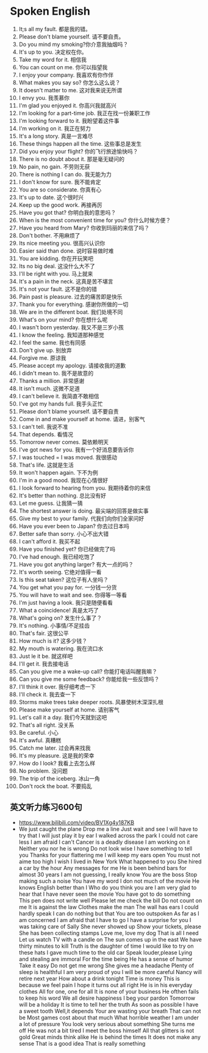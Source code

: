 # Spoken English

1. It;s all my fault. 都是我的错。
2. Please don't blame yourself. 请不要自责。
3. Do you mind my smoking?你介意我抽烟吗？
4. It's up to you. 决定权在你。
5. Take my word for it. 相信我
6. You can count on me. 你可以指望我
7. I enjoy your company. 我喜欢有你作伴
8. What makes you say so? 你怎么这么说？
9. It doesn't matter to me. 这对我来说无所谓
10. I envy you. 我羡慕你
11. I'm glad you enjoyed it. 你高兴我就高兴
12. I'm looking for a part-time job. 我正在找一份兼职工作
13. I'm looking forward to it. 我盼望着这件事
14. I'm working on it. 我正在努力
15. It's a long story. 真是一言难尽
16. These things happen all the time. 这些事总是发生
17. Did you enjoy your flight? 你的飞行旅途愉快吗？
18. There is no doubt about it. 那是毫无疑问的
19. No pain, no gain. 不劳则无获
20. There is nothing I can do. 我无能为力
21. I don't know for sure. 我不能肯定
22. You are so considerate. 你真有心
23. It's up to date. 这个很时兴
24. Keep up the good work. 再接再厉
25. Have you got that? 你明白我的意思吗？
26. When is the most convenient time for you? 你什么时候方便？
27. Have you heard from Mary? 你收到玛丽的来信了吗？
28. Don't bother. 不用麻烦了
29. Its nice meeting you. 很高兴认识你
30. Easier said than done. 说时容易做时难
31. You are kidding. 你在开玩笑吧
32. Its no big deal. 这没什么大不了
33. I'll be right with you. 马上就来
34. It's a pain in the neck. 这真是苦不堪言
35. It's not your fault. 这不是你的错
36. Pain past is pleasure. 过去的痛苦即是快乐
37. Thank you for everything. 感谢你所做的一切
38. We are in the different boat. 我们处境不同
39. What's on your mind? 你在想什么呢
40. I wasn't born yesterday. 我又不是三岁小孩
41. I know the feeling. 我知道那种感觉
42. I feel the same. 我也有同感
43. Don't give up. 别放弃
44. Forgive me. 原谅我
45. Please accept my apology. 请接收我的道歉
46. I didn't mean to. 我不是故意的
47. Thanks a million. 非常感谢
48. It isn't much. 这微不足道
49. I can't believe it. 我简直不敢相信
50. I've got my hands full. 我手头正忙
51. Please don't blame yourself. 请不要自责
52. Come in and make yourself at home. 请进，别客气
53. I can't tell. 我说不准
54. That depends. 看情况
55. Tomorrow never comes. 莫依赖明天
56. I've got news for you. 我有一个好消息要告诉你
57. I was touched = I was moved. 我很感动
58. That's life. 这就是生活
59. It won't happen again. 下不为例
60. I'm in a good mood. 我现在心情很好
61. I look forward to hearing from you. 我期待着你的来信
62. It's better than nothing. 总比没有好
63. Let me guess. 让我猜一猜
64. The shortest answer is doing. 最尖端的回答是做实事
65. Give my best to your family. 代我们向你们全家问好
66. Have you ever been to Japan? 你去过日本吗
67. Better safe than sorry. 小心不出大错
68. I can't afford it. 我买不起
69. Have you finished yet? 你已经做完了吗
70. I've had enough. 我已经吃饱了
71. Have you got anything larger? 有大一点的吗？
72. It's worth seeing. 它绝对值得一看
73. Is this seat taken? 这位子有人坐吗？
74. You get what you pay for. 一分钱一分货
75. You will have to wait and see. 你得等一等看
76. I'm just having a look. 我只是随便看看
77. What a coincidence! 真是太巧了
78. What's going on? 发生什么事了？
79. It's nothing. 小事情/不足挂齿
80. That's fair. 这很公平
81. How much is it? 这多少钱？
82. My mouth is watering. 我在流口水
83. Just le it be. 就这样吧
84. I'll get it. 我去接电话
85. Can you give me a wake-up call? 你能打电话叫醒我嘛？
86. Can you give me some feedback? 你能给我一些反馈吗？
87. I'll think it over. 我仔细考虑一下
88. I'll check it. 我去查一下
89. Storms make trees take deeper roots. 风暴使树木深深扎根
90. Please make yourself at home. 请别客气
91. Let's call it a day. 我们今天就到这吧
92. That's all right. 没关系
93. Be careful. 小心
94. It's awful. 真糟糕
95. Catch me later. 过会再来找我
96. It's my pleasure. 这是我的荣幸
97. How do I look? 我看上去怎么样
98. No problem. 没问题
99. The trip of the iceberg. 冰山一角
100. Don't rock the boat. 不要捣乱

## 英文听力练习600句

- https://www.bilibili.com/video/BV1Xg4y187KB
- We just caught the plane
Drop me a line
Just wait and see
I will have to try that
I will just play it by ear
I walked across the park
I could not care less
I am afraid I can't
Cancer is a deadly disease
I am working on it
Neither you nor he is wrong
Do not look wise
I have something to tell you
Thanks for your flattering me
I will keep my ears open
You must not aime too high
I wish I lived in New York
What happened to you
She hired a car by the hour
Any messages for me
He is been behind bars for almost 30 years
I am not guessing, I really know
You are the boss
Stop making such a noise
You have my word
I don not much of the movie
He knows English better than I
Who do you think you are
I am very glad to hear that
I have never seen the movie
You have got to do something
This pen does not write well
Please let me check the bill
Do not count on me
It is against the law
Clothes make the man
The wall has ears
I could hardly speak
I can do nothing but that
You are too outspoken
As far as I am concerned
I am afraid that I have to go
I have a surprise for you
I was taking care of Sally
She never showed up
Show your tickets, please
She has been collecting stamps
Love me, love my dog
That is all I need
Let us watch TV with a candle on
The sun comes up in the east 
We have thirty minutes to kill
Truth is the daughter of time
I would like to try on these hats
I gave much time to the old car
Speak louder,please
Lying and stealing are immoral
For the time being
He has a sense of humor
Take it easy
Do not get me wrong
She gives me a headache
Plenty of sleep is healthful
I am very proud of you
I will be more careful
Nancy will retire next year
How about a drink tonight
Time is money
This is because we feel pain
I hope it turns out all right
He is in his everyday clothes
All for one, one for all
It is none of your business
He ofthen fails to keep his word
We all desire happiness 
I beg your pardon
Tomorrow will be a holiday
It is time to tell her the truth
As soon as possible
I have a sweet tooth
Well,it depends
Your are wasting your breath
That can not be 
Most games cost about that much
What horrible weather
I am under a lot of pressure
You look very serious about something
She turns me off
He was not a bit tired
I meet the boss himself
All that glitters is not gold
Great minds think alike
He is behind the times
It does not make any sense
That is a good idea
That is really something
